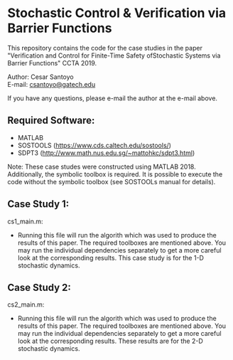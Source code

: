 # Stochastic Control & Verification via Barrier Functions
This repository contains the code for the case studies in the paper "Verification  and  Control  for  Finite-Time  Safety  ofStochastic  Systems  via  Barrier  Functions" CCTA 2019. 

Author: Cesar Santoyo <br />
E-mail: csantoyo@gatech.edu

If you have any questions, please e-mail the author at the e-mail above.

## Required Software: ##
* MATLAB
* SOSTOOLS (https://www.cds.caltech.edu/sostools/)
* SDPT3 (http://www.math.nus.edu.sg/~mattohkc/sdpt3.html)

Note: These case studes were constructed using MATLAB 2018. Additionally, the symbolic toolbox is required. It is possible to execute the code without the symbolic toolbox (see SOSTOOLs manual for details).

## Case Study 1: ##
cs1_main.m:  <br />
* Running this file will run the algorith which was used to produce the results of this paper. The required toolboxes are mentioned above. You may run the individual dependencies separately to get a more careful look at the corresponding results. This case study is for the 1-D stochastic dynamics. 

## Case Study 2: ##
cs2_main.m:  <br />
* Running this file will run the algorith which was used to produce the results of this paper. The required toolboxes are mentioned above. You may run the individual dependencies separately to get a more careful look at the corresponding results. These results are for the 2-D stochastic dynamics. 
